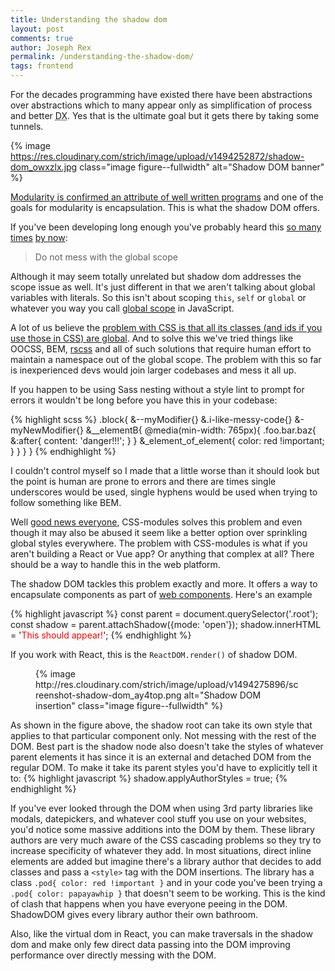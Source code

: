 ```yaml
---
title: Understanding the shadow dom
layout: post
comments: true
author: Joseph Rex
permalink: /understanding-the-shadow-dom/
tags: frontend
---
```

For the decades programming have existed there have been abstractions over abstractions
which to many appear only as simplification of process and better <abbr title="Developer Experience">DX</abbr>. Yes that is the ultimate goal but it gets there by taking some tunnels.
<!--more-->

{% image https://res.cloudinary.com/strich/image/upload/v1494252872/shadow-dom_owxzlx.jpg class="image figure--fullwidth" alt="Shadow DOM banner" %}

[Modularity is confirmed an attribute of well written programs][1] and one of the goals for
modularity is encapsulation. This is what the shadow DOM offers.

If you've been developing long enough you've probably heard this [so many][3] [times][4] [by now][5]:

> Do not mess with the global scope

Although it may seem totally unrelated but shadow dom addresses the scope issue as well. It's just different in that we aren't talking about global variables with literals. So this isn't about scoping `this`, `self` or `global` or whatever you way you call [global scope][2] in JavaScript.

A lot of us believe the [problem with CSS is that all its classes (and ids if you use those in CSS) are global][6]. And to solve this we've tried things like OOCSS, BEM, [rscss][7] and all of such solutions that require human effort to maintain a namespace out of the global scope. The problem with this so far is inexperienced devs would join larger codebases and mess it all up.

If you happen to be using Sass nesting without a style lint to prompt for errors it wouldn't be long before you have this in your codebase:

{% highlight scss %}
.block{
  &--myModifier{}
  &.i-like-messy-code{}
  &-myNewModifier{}
  &__elementB{
    @media(min-width: 765px){
      .foo.bar.baz{
        &:after{
          content: 'danger!!!';
        }
      }
      &_element_of_element{
        color: red !important;
      }
    }
  }
}
{% endhighlight %}

I couldn't control myself so I made that a little worse than it should look but the point is human are prone to errors and there are times single underscores would be used, single hyphens would be used when trying to follow something like BEM.

Well [good news everyone][8], CSS-modules solves this problem and even though it may also be abused it seem like a better option over sprinkling global styles everywhere. The problem with CSS-modules is what if you aren't building a React or Vue app? Or anything that complex at all? There should be a way to handle this in the web platform.

The shadow DOM tackles this problem exactly and more. It offers a way to encapsulate components as part of [web components][9]. Here's an example

{% highlight javascript %}
const parent = document.querySelector('.root');
const shadow = parent.attachShadow({mode: 'open'});
shadow.innerHTML = '<span>This should appear!</span><style>span{ color: red}</style>';
{% endhighlight %}

If you work with React, this is the `ReactDOM.render()` of shadow DOM.

<figure>
  {% image http://res.cloudinary.com/strich/image/upload/v1494275896/screenshot-shadow-dom_ay4top.png alt="Shadow DOM insertion" class="image figure--fullwidth" %}
</figure>

As shown in the figure above, the shadow root can take its own style that applies to that particular component only. Not messing with the rest of the DOM. Best part is the shadow node also doesn't take the styles of whatever parent elements it has since it is an external and detached DOM from the regular DOM. To make it take its parent styles you'd have to explicitly tell it to:
{% highlight javascript %}
shadow.applyAuthorStyles = true;
{% endhighlight %}

If you've ever looked through the DOM when using 3rd party libraries like modals, datepickers, and whatever cool stuff you use on your websites, you'd notice some massive additions into the DOM by them. These library authors are very much aware of the CSS cascading problems so they try to increase specificity of whatever they add. In most situations, direct inline elements are added but imagine there's a library author that decides to add classes and pass a `<style>` tag with the DOM insertions. The library has a class `.pod{ color: red !important }` and in your code you've been trying a `.pod{ color: papayawhip }` that doesn't seem to be working. This is the kind of clash that happens when you have everyone peeing in the DOM. ShadowDOM gives every library author their own bathroom.

Also, like the virtual dom in React, you can make traversals in the shadow dom and make only few direct data passing into the DOM improving performance over directly messing with the DOM.

[1]: https://josephrex.me/cohesion-against-coupling/
[2]: http://2ality.com/2016/09/global.html
[3]: https://www.w3.org/wiki/JavaScript_best_practices#Avoid_globals
[4]: http://lucybain.com/blog/2014/js-dont-touch-global-scope/
[5]: https://www.smashingmagazine.com/2016/11/css-inheritance-cascade-global-scope-new-old-worst-best-friends/
[6]: https://medium.com/seek-developers/the-end-of-global-css-90d2a4a06284
[7]: http://rscss.io
[8]: https://www.youtube.com/watch?v=z6ODMDtG6-I
[9]: https://developer.mozilla.org/en-US/docs/Web/Web_Components
